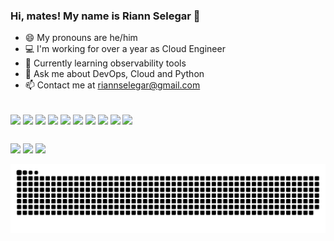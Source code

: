 <link rel="stylesheet" href="https://cdn.jsdelivr.net/gh/devicons/devicon@v2.15.1/devicon.min.css">
          

### Hi, mates! My name is Riann Selegar 👋

- 😄 My pronouns are he/him
- 💻 I'm working for over a year as Cloud Engineer
- 🌱 Currently learning observability tools
- 💬 Ask me about DevOps, Cloud and Python 
- 📫 Contact me at riannselegar@gmail.com


<div style="display: inline_block"><br>
    <img align="center" height=64 src="https://cdn.jsdelivr.net/gh/devicons/devicon/icons/argocd/argocd-original.svg"/>
    <img align="center" height=64 src="https://cdn.jsdelivr.net/gh/devicons/devicon/icons/amazonwebservices/amazonwebservices-plain-wordmark.svg"/>
    <img align="center" height=64 src="https://cdn.jsdelivr.net/gh/devicons/devicon/icons/bash/bash-original.svg"/>
    <img align="center" height=64 src="https://cdn.jsdelivr.net/gh/devicons/devicon/icons/circleci/circleci-plain.svg"/>
    <img align="center" height=64 src="https://cdn.jsdelivr.net/gh/devicons/devicon/icons/docker/docker-original.svg"/>
    <img align="center" height=64 src="https://cdn.jsdelivr.net/gh/devicons/devicon/icons/kubernetes/kubernetes-plain.svg" />
    <img align="center" height=64 src="https://cdn.jsdelivr.net/gh/devicons/devicon/icons/linux/linux-original.svg"/>
    <img align="center" height=64 src="https://cdn.jsdelivr.net/gh/devicons/devicon/icons/nginx/nginx-original.svg"/>
    <img align="center" height=64 src="https://cdn.jsdelivr.net/gh/devicons/devicon/icons/python/python-original.svg" />
    <img align="center" height=64 src="https://cdn.jsdelivr.net/gh/devicons/devicon/icons/terraform/terraform-original.svg"/>
</div>

##

<div>
    <a href="mailto:riannselegar@gmail.com"><img src="https://img.shields.io/badge/-Gmail-%23333?style=for-the-badge&logo=gmail&logoColor=white" target="_blank"></a>
    <a href="https://instagram.com/riannselegar" target="_blank"><img src="https://img.shields.io/badge/-Instagram-%23E4405F?style=for-the-badge&logo=instagram&logoColor=white" target="_blank"></a>
    <a href="https://www.linkedin.com/in/riannselegar" target="_blank"><img src="https://img.shields.io/badge/-LinkedIn-%230077B5?style=for-the-badge&logo=linkedin&logoColor=white" target="_blank"></a> 

![Snake animation](https://github.com/riannselegar/riannselegar/blob/output/github-contribution-grid-snake.svg)

</div>